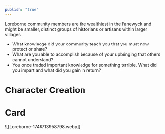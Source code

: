 ```yaml
---
publish: "true"
---
```

 Loreborne community members are the wealthiest in the Fanewyck and might be smaller, distinct groups of historians or artisans within larger villages
 
* What knowledge did your community teach you that you must now protect or share?
* What are you able to accomplish because of your upbringing that others cannot understand?
* You once traded important knowledge for something terrible. What did you impart and what did you gain in return?

# Character Creation
# Card
![[Loreborne-1746713958798.webp]]